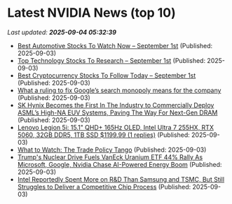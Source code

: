 # Latest NVIDIA News (top 10)
_Last updated: **2025-09-04 05:32:39**_

- [Best Automotive Stocks To Watch Now – September 1st](https://www.etfdailynews.com/2025/09/03/best-automotive-stocks-to-watch-now-september-1st/) (Published: 2025-09-03)
- [Top Technology Stocks To Research – September 1st](https://www.etfdailynews.com/2025/09/03/top-technology-stocks-to-research-september-1st/) (Published: 2025-09-03)
- [Best Cryptocurrency Stocks To Follow Today – September 1st](https://www.etfdailynews.com/2025/09/03/best-cryptocurrency-stocks-to-follow-today-september-1st/) (Published: 2025-09-03)
- [What a ruling to fix Google’s search monopoly means for the company](https://www.thestar.com.my/tech/tech-news/2025/09/03/what-a-ruling-to-fix-googles-search-monopoly-means-for-the-company) (Published: 2025-09-03)
- [SK Hynix Becomes the First In The Industry to Commercially Deploy ASML’s High-NA EUV Systems, Paving The Way For Next-Gen DRAM](https://wccftech.com/sk-hynix-becomes-the-first-in-the-industry-to-deploy-asml-high-na-euv-systems/) (Published: 2025-09-03)
- [Lenovo Legion 5i: 15.1" QHD+ 165Hz OLED, Intel Ultra 7 255HX, RTX 5060, 32GB DDR5, 1TB SSD $1199.99 (1 replies)](https://slickdeals.net/f/18576721-lenovo-legion-5i-15-1-qhd-165hz-oled-intel-ultra-7-255hx-rtx-5060-32gb-ddr5-1tb-ssd-1199-99) (Published: 2025-09-03)
- [What to Watch: The Trade Policy Tango](http://wwd.com/business-news/government-trade/trade-policy-uncertainty-fashion-impact-1238038509/) (Published: 2025-09-03)
- [Trump's Nuclear Drive Fuels VanEck Uranium ETF 44% Rally As Microsoft, Google, Nvidia Chase AI-Powered Energy Boom](https://biztoc.com/x/3f391679c2b77c0a) (Published: 2025-09-03)
- [Intel Reportedly Spent More on R&D Than Samsung and TSMC, But Still Struggles to Deliver a Competitive Chip Process](https://wccftech.com/intel-reportedly-spent-more-on-rd-than-samsung-and-tsmc/) (Published: 2025-09-03)
